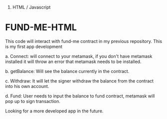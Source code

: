 1. HTML / Javascript
# FUND-ME-HTML

This code will interact with fund-me contract in my previous repository. This is my first app development

a. Connect: will connect to your metamask, if you don't have metamask installed it will throw an error that metamask needs to be installed.

b. getBalance: Will see the balance currently in the contract.

c. Withdraw: It will let the signer withdraw the balance from the contract into his own account.

d. Fund: User needs to input the balance to fund contract, metamask will pop up to sign transaction.

Looking for a more developed app in the future.
